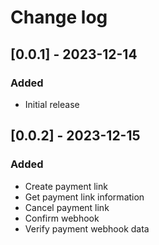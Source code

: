# Change log

## [0.0.1] - 2023-12-14

### Added

- Initial release

## [0.0.2] - 2023-12-15

### Added

- Create payment link
- Get payment link information
- Cancel payment link
- Confirm webhook
- Verify payment webhook data
